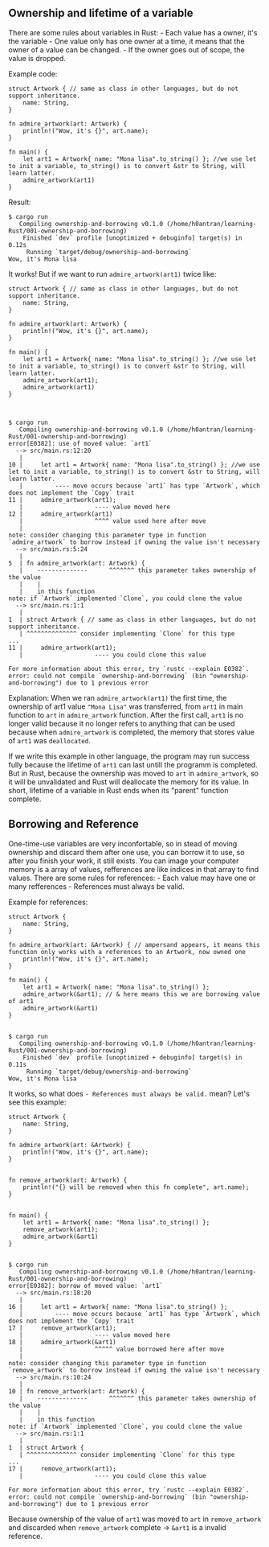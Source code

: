 <h2>Ownership and lifetime of a variable</h2>
There are some rules about variables in Rust:
- Each value has a owner, it's the variable
- One value only has one owner at a time, it means that the owner of a value can be changed.
- If the owner goes out of scope, the value is dropped.

Example code:
```
struct Artwork { // same as class in other languages, but do not support inheritance.
    name: String,
}

fn admire_artwork(art: Artwork) {
    println!("Wow, it's {}", art.name);
}

fn main() {
    let art1 = Artwork{ name: "Mona lisa".to_string() }; //we use let to init a variable, to_string() is to convert &str to String, will learn latter.
    admire_artwork(art1)
} 
```
Result:
```
$ cargo run
   Compiling ownership-and-borrowing v0.1.0 (/home/h0antran/learning-Rust/001-ownership-and-borrowing)
    Finished `dev` profile [unoptimized + debuginfo] target(s) in 0.12s
     Running `target/debug/ownership-and-borrowing`
Wow, it's Mona lisa
```
It works! But if we want to run `admire_artwork(art1)` twice like:
```
struct Artwork { // same as class in other languages, but do not support inheritance.
    name: String,
}

fn admire_artwork(art: Artwork) {
    println!("Wow, it's {}", art.name);
}

fn main() {
    let art1 = Artwork{ name: "Mona lisa".to_string() }; //we use let to init a variable, to_string() is to convert &str to String, will learn latter.
    admire_artwork(art1);
    admire_artwork(art1)
} 



$ cargo run
   Compiling ownership-and-borrowing v0.1.0 (/home/h0antran/learning-Rust/001-ownership-and-borrowing)
error[E0382]: use of moved value: `art1`
  --> src/main.rs:12:20
   |
10 |     let art1 = Artwork{ name: "Mona lisa".to_string() }; //we use let to init a variable, to_string() is to convert &str to String, will learn latter.
   |         ---- move occurs because `art1` has type `Artwork`, which does not implement the `Copy` trait
11 |     admire_artwork(art1);
   |                    ---- value moved here
12 |     admire_artwork(art1)
   |                    ^^^^ value used here after move
   |
note: consider changing this parameter type in function `admire_artwork` to borrow instead if owning the value isn't necessary
  --> src/main.rs:5:24
   |
5  | fn admire_artwork(art: Artwork) {
   |    --------------      ^^^^^^^ this parameter takes ownership of the value
   |    |
   |    in this function
note: if `Artwork` implemented `Clone`, you could clone the value
  --> src/main.rs:1:1
   |
1  | struct Artwork { // same as class in other languages, but do not support inheritance.
   | ^^^^^^^^^^^^^^ consider implementing `Clone` for this type
...
11 |     admire_artwork(art1);
   |                    ---- you could clone this value

For more information about this error, try `rustc --explain E0382`.
error: could not compile `ownership-and-borrowing` (bin "ownership-and-borrowing") due to 1 previous error
```

Explanation:
When we ran `admire_artwork(art1)` the first time, the ownership of art1 value `"Mona Lisa"` was transferred, from `art1` in main function to `art` in `admire_artwork` function. After the first call, `art1` is no longer valid because it no longer refers to anything that can be used because when `admire_artwork` is completed, the memory that stores value of `art1` was `deallocated`.

If we write this example in other language, the program may run success fully because the lifetime of `art1` can last untill the programm is completed. But in Rust, because the ownership was moved to `art` in `admire_artwork`, so it will be unvalidated and Rust will deallocate the memory for its value. 
In short, lifetime of a variable in Rust ends when its "parent" function complete.

<h2>Borrowing and Reference</h2>
One-time-use variables are very inconfortable, so in stead of moving ownership and discard them after one use, you can borrow it to use, so after you finish your work, it still exists.
You can image your computer memory is a array of values, refferences are like indices in that array to find values.
There are some rules for references:
- Each value may have one or many refferences
- References must always be valid.

Example for references:

```
struct Artwork {
    name: String,
}

fn admire_artwork(art: &Artwork) { // ampersand appears, it means this function only works with a references to an Artwork, now owned one
    println!("Wow, it's {}", art.name);
}

fn main() {
    let art1 = Artwork{ name: "Mona lisa".to_string() }; 
    admire_artwork(&art1); // & here means this we are borrowing value of art1
    admire_artwork(&art1)
} 


$ cargo run
   Compiling ownership-and-borrowing v0.1.0 (/home/h0antran/learning-Rust/001-ownership-and-borrowing)
    Finished `dev` profile [unoptimized + debuginfo] target(s) in 0.11s
     Running `target/debug/ownership-and-borrowing`
Wow, it's Mona lisa
```

It works, so what does `- References must always be valid.` mean? Let's see this example:
```
struct Artwork {
    name: String,
}

fn admire_artwork(art: &Artwork) { 
    println!("Wow, it's {}", art.name);
}


fn remove_artwork(art: Artwork) {
    println!("{} will be removed when this fn complete", art.name);
}


fn main() {
    let art1 = Artwork{ name: "Mona lisa".to_string() }; 
    remove_artwork(art1);
    admire_artwork(&art1)
} 


$ cargo run
   Compiling ownership-and-borrowing v0.1.0 (/home/h0antran/learning-Rust/001-ownership-and-borrowing)
error[E0382]: borrow of moved value: `art1`
  --> src/main.rs:18:20
   |
16 |     let art1 = Artwork{ name: "Mona lisa".to_string() }; 
   |         ---- move occurs because `art1` has type `Artwork`, which does not implement the `Copy` trait
17 |     remove_artwork(art1);
   |                    ---- value moved here
18 |     admire_artwork(&art1)
   |                    ^^^^^ value borrowed here after move
   |
note: consider changing this parameter type in function `remove_artwork` to borrow instead if owning the value isn't necessary
  --> src/main.rs:10:24
   |
10 | fn remove_artwork(art: Artwork) {
   |    --------------      ^^^^^^^ this parameter takes ownership of the value
   |    |
   |    in this function
note: if `Artwork` implemented `Clone`, you could clone the value
  --> src/main.rs:1:1
   |
1  | struct Artwork {
   | ^^^^^^^^^^^^^^ consider implementing `Clone` for this type
...
17 |     remove_artwork(art1);
   |                    ---- you could clone this value

For more information about this error, try `rustc --explain E0382`.
error: could not compile `ownership-and-borrowing` (bin "ownership-and-borrowing") due to 1 previous error
```

Because ownership of the value of `art1` was moved to `art` in `remove_artwork` and discarded when `remove_artwork` complete -> `&art1` is a invalid reference.


